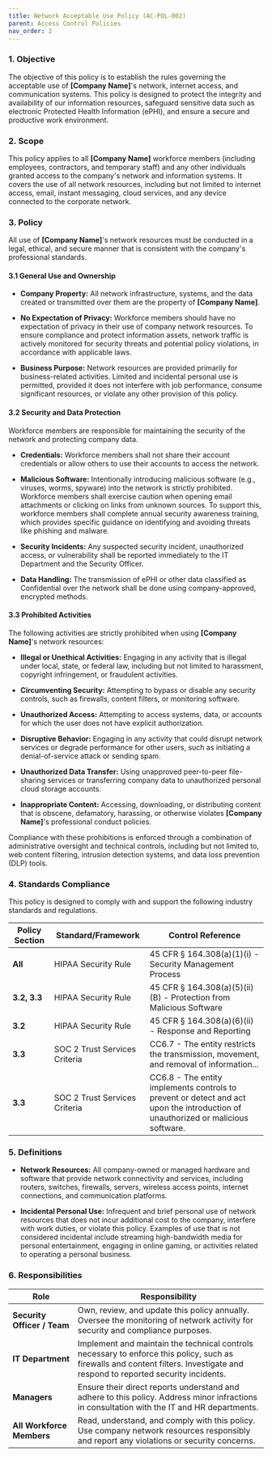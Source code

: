 ```yaml
---
title: Network Acceptable Use Policy (AC-POL-002)
parent: Access Control Policies
nav_order: 2
---
```

### 1. Objective

The objective of this policy is to establish the rules governing the acceptable use of **[Company Name]**'s network, internet access, and communication systems. This policy is designed to protect the integrity and availability of our information resources, safeguard sensitive data such as electronic Protected Health Information (ePHI), and ensure a secure and productive work environment.

### 2. Scope

This policy applies to all **[Company Name]** workforce members (including employees, contractors, and temporary staff) and any other individuals granted access to the company's network and information systems. It covers the use of all network resources, including but not limited to internet access, email, instant messaging, cloud services, and any device connected to the corporate network.

### 3. Policy

All use of **[Company Name]**'s network resources must be conducted in a legal, ethical, and secure manner that is consistent with the company's professional standards.

#### 3.1 General Use and Ownership

- **Company Property:** All network infrastructure, systems, and the data created or transmitted over them are the property of **[Company Name]**.
    
- **No Expectation of Privacy:** Workforce members should have no expectation of privacy in their use of company network resources. To ensure compliance and protect information assets, network traffic is actively monitored for security threats and potential policy violations, in accordance with applicable laws.
    
- **Business Purpose:** Network resources are provided primarily for business-related activities. Limited and incidental personal use is permitted, provided it does not interfere with job performance, consume significant resources, or violate any other provision of this policy.
    

#### 3.2 Security and Data Protection

Workforce members are responsible for maintaining the security of the network and protecting company data.

- **Credentials:** Workforce members shall not share their account credentials or allow others to use their accounts to access the network.
    
- **Malicious Software:** Intentionally introducing malicious software (e.g., viruses, worms, spyware) into the network is strictly prohibited. Workforce members shall exercise caution when opening email attachments or clicking on links from unknown sources. To support this, workforce members shall complete annual security awareness training, which provides specific guidance on identifying and avoiding threats like phishing and malware.
    
- **Security Incidents:** Any suspected security incident, unauthorized access, or vulnerability shall be reported immediately to the IT Department and the Security Officer.
    
- **Data Handling:** The transmission of ePHI or other data classified as Confidential over the network shall be done using company-approved, encrypted methods.
    

#### 3.3 Prohibited Activities

The following activities are strictly prohibited when using **[Company Name]**'s network resources:

- **Illegal or Unethical Activities:** Engaging in any activity that is illegal under local, state, or federal law, including but not limited to harassment, copyright infringement, or fraudulent activities.
    
- **Circumventing Security:** Attempting to bypass or disable any security controls, such as firewalls, content filters, or monitoring software.
    
- **Unauthorized Access:** Attempting to access systems, data, or accounts for which the user does not have explicit authorization.
    
- **Disruptive Behavior:** Engaging in any activity that could disrupt network services or degrade performance for other users, such as initiating a denial-of-service attack or sending spam.
    
- **Unauthorized Data Transfer:** Using unapproved peer-to-peer file-sharing services or transferring company data to unauthorized personal cloud storage accounts.
    
- **Inappropriate Content:** Accessing, downloading, or distributing content that is obscene, defamatory, harassing, or otherwise violates **[Company Name]**'s professional conduct policies.
    

Compliance with these prohibitions is enforced through a combination of administrative oversight and technical controls, including but not limited to, web content filtering, intrusion detection systems, and data loss prevention (DLP) tools.

### 4. Standards Compliance

This policy is designed to comply with and support the following industry standards and regulations.

| **Policy Section** | **Standard/Framework**        | **Control Reference**                                                                                                            |
| ------------------ | ----------------------------- | -------------------------------------------------------------------------------------------------------------------------------- |
| **All**            | HIPAA Security Rule           | 45 CFR § 164.308(a)(1)(i) - Security Management Process                                                                          |
| **3.2, 3.3**       | HIPAA Security Rule           | 45 CFR § 164.308(a)(5)(ii)(B) - Protection from Malicious Software                                                               |
| **3.2**            | HIPAA Security Rule           | 45 CFR § 164.308(a)(6)(ii) - Response and Reporting                                                                              |
| **3.3**            | SOC 2 Trust Services Criteria | CC6.7 - The entity restricts the transmission, movement, and removal of information...                                           |
| **3.3**            | SOC 2 Trust Services Criteria | CC6.8 - The entity implements controls to prevent or detect and act upon the introduction of unauthorized or malicious software. |

### 5. Definitions

- **Network Resources:** All company-owned or managed hardware and software that provide network connectivity and services, including routers, switches, firewalls, servers, wireless access points, internet connections, and communication platforms.
    
- **Incidental Personal Use:** Infrequent and brief personal use of network resources that does not incur additional cost to the company, interfere with work duties, or violate this policy. Examples of use that is not considered incidental include streaming high-bandwidth media for personal entertainment, engaging in online gaming, or activities related to operating a personal business.
    

### 6. Responsibilities

| **Role**                    | **Responsibility**                                                                                                                                                             |
| --------------------------- | ------------------------------------------------------------------------------------------------------------------------------------------------------------------------------ |
| **Security Officer / Team** | Own, review, and update this policy annually. Oversee the monitoring of network activity for security and compliance purposes.                                                 |
| **IT Department**           | Implement and maintain the technical controls necessary to enforce this policy, such as firewalls and content filters. Investigate and respond to reported security incidents. |
| **Managers**                | Ensure their direct reports understand and adhere to this policy. Address minor infractions in consultation with the IT and HR departments.                                    |
| **All Workforce Members**   | Read, understand, and comply with this policy. Use company network resources responsibly and report any violations or security concerns.                                       |
